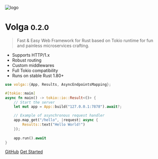 ![logo](_media/icon.svg)

# Volga <small>0.2.0</small>

> Fast & Easy Web Framework for Rust based on Tokio runtime for fun and painless microservices crafting.

- Supports HTTP/1.x
- Robust routing
- Custom middlewares
- Full Tokio compatibility
- Runs on stable Rust 1.80+

```rust
use volga::{App, Results, AsyncEndpointsMapping};

#[tokio::main]
async fn main() -> tokio::io::Result<()> {
    // Start the server
    let mut app = App::build("127.0.0.1:7878").await?;

    // Example of asynchronous request handler
    app.map_get("/hello", |request| async {
        Results::text("Hello World!")
    });
    
    app.run().await
}
```

[GitHub](https://github.com/RomanEmreis/volga)
[Get Started](/getting-started/quick-start.md)